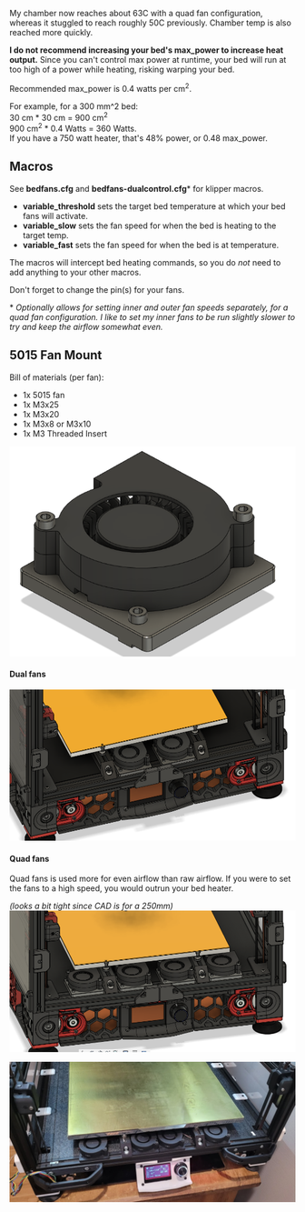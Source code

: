 My chamber now reaches about 63C with a quad fan configuration, whereas it stuggled to reach roughly 50C previously. Chamber temp is also reached more quickly.

<B>I do not recommend increasing your bed's max_power to increase heat output.</B> Since you can't control max power at runtime, your bed will run at too high of a power while heating, risking warping your bed. 

Recommended max_power is 0.4 watts per cm<sup>2</sup>.

For example, for a 300 mm^2 bed:\
30 cm * 30 cm = 900 cm<sup>2</sup>\
900 cm<sup>2</sup> * 0.4 Watts = 360 Watts.\
If you have a 750 watt heater, that's 48% power, or 0.48 max_power.

## <B>Macros</B>

See <B>bedfans.cfg</B> and <B>bedfans-dualcontrol.cfg</B>* for klipper macros.

* <B>variable_threshold</B> sets the target bed temperature at which your bed fans will activate.
* <B>variable_slow</B> sets the fan speed for when the bed is heating to the target temp.
* <B>variable_fast</B> sets the fan speed for when the bed is at temperature.

The macros will intercept bed heating commands, so you do <I>not</I> need to add anything to your other macros. 

Don't forget to change the pin(s) for your fans.

\* <I>Optionally allows for setting inner and outer fan speeds separately, for a quad fan configuration. I like to set my inner fans to be run slightly slower to try and keep the airflow somewhat even.</I>


## <B>5015 Fan Mount</B>

Bill of materials (per fan):
- 1x 5015 fan
- 1x M3x25
- 1x M3x20
- 1x M3x8 or M3x10
- 1x M3 Threaded Insert


![5015 Fan Mount](Images/5015_mount_isolated.png)  

#### Dual fans
![5015 Dual](Images/5015_dual.png)  

#### Quad fans
Quad fans is used more for even airflow than raw airflow. If you were to set the fans to a high speed, you would outrun your bed heater.

<I>(looks a bit tight since CAD is for a 250mm)</I>
![5015 Quad](Images/5015_quad.png)  

![5015 Quad Installed](Images/5015_quad_installed.png)  

